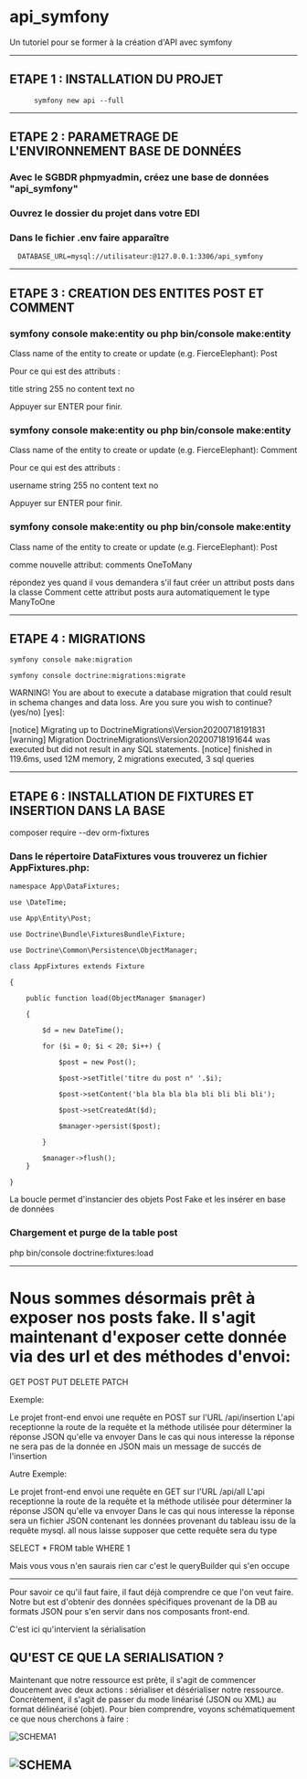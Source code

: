 # api_symfony
Un tutoriel pour se former à la création d'API avec symfony



-----------------------------------------------------------------------

  ## ETAPE 1  : INSTALLATION DU PROJET
  
          symfony new api --full
          
----------------------------------------------------------------------- 

## ETAPE 2  : PARAMETRAGE DE L'ENVIRONNEMENT BASE DE DONNÉES
      
  ### Avec le SGBDR phpmyadmin, créez une base de données "api_symfony"
  ### Ouvrez le dossier du projet dans votre EDI
  ### Dans le fichier .env faire apparaître 
      DATABASE_URL=mysql://utilisateur:@127.0.0.1:3306/api_symfony
      

----------------------------------------------------------------------

## ETAPE 3 : CREATION DES ENTITES POST ET COMMENT

  ### symfony console make:entity     ou     php bin/console make:entity
  
   Class name of the entity to create or update (e.g. FierceElephant):
   Post
   
   Pour ce qui est des attributs :
   
   title   string  255   no
   content  text  no
   
   Appuyer sur ENTER pour finir.
   
   ### symfony console make:entity     ou     php bin/console make:entity
   
   Class name of the entity to create or update (e.g. FierceElephant):
   Comment
   
   Pour ce qui est des attributs :
   
   username  string  255   no
   content  text  no
   
   Appuyer sur ENTER pour finir.
   
   ### symfony console make:entity     ou     php bin/console make:entity
   
   Class name of the entity to create or update (e.g. FierceElephant):
   Post
   
   comme nouvelle attribut:
   comments   OneToMany 
   
   répondez yes quand il vous demandera s'il faut créer un attribut posts dans la classe Comment
   cette attribut posts aura automatiquement le type ManyToOne
   
 ---------------------------------------------------------------------------------------------------
 ## ETAPE 4 : MIGRATIONS
   
    symfony console make:migration

    symfony console doctrine:migrations:migrate 

 WARNING! You are about to execute a database migration that could result in schema changes and data loss. Are you sure you wish to continue? (yes/no) [yes]:
 > 

[notice] Migrating up to DoctrineMigrations\Version20200718191831
[warning] Migration DoctrineMigrations\Version20200718191644 was executed but did not result in any SQL statements.
[notice] finished in 119.6ms, used 12M memory, 2 migrations executed, 3 sql queries

  
   
 -----------------------------------------------------------------------------------------------------
   
 ## ETAPE 6 : INSTALLATION DE FIXTURES ET INSERTION DANS LA BASE
  
  
   composer require --dev orm-fixtures
   
   ### Dans le répertoire DataFixtures vous trouverez un fichier AppFixtures.php:
   

    namespace App\DataFixtures;
    
    use \DateTime;
    
    use App\Entity\Post;
    
    use Doctrine\Bundle\FixturesBundle\Fixture;
    
    use Doctrine\Common\Persistence\ObjectManager;

    class AppFixtures extends Fixture
    
    {
    
        public function load(ObjectManager $manager)
        
        {
        
            $d = new DateTime();
            
            for ($i = 0; $i < 20; $i++) {
            
                $post = new Post();
                
                $post->setTitle('titre du post n° '.$i);
                
                $post->setContent('bla bla bla bla bli bli bli bli');
                
                $post->setCreatedAt($d);
                
                $manager->persist($post);
                
            }

            $manager->flush();
        }
        
    }
    
La boucle permet d'instancier des objets Post Fake et les insérer en base de données


### Chargement et purge de la table post

php bin/console doctrine:fixtures:load

---------------------------------------------------------------------------------------------------------

# Nous sommes désormais prêt à exposer nos posts fake. Il s'agit maintenant d'exposer cette donnée via des url et des méthodes d'envoi:

GET POST PUT DELETE PATCH

Exemple:

Le projet front-end envoi une requête en POST sur l'URL /api/insertion 
L'api receptionne la route de la requête et la méthode utilisée pour déterminer la réponse JSON qu'elle va envoyer
Dans le cas qui nous interesse la réponse ne sera pas de la donnée en JSON mais un message de succés de l'insertion

Autre Exemple:

Le projet front-end envoi une requête en GET sur l'URL /api/all
L'api receptionne la route de la requête et la méthode utilisée pour déterminer la réponse JSON qu'elle va envoyer
Dans le cas qui nous interesse la réponse sera un fichier JSON contenant les données provenant du tableau issu de la requête mysql.
all nous laisse supposer que cette requête sera du type 

SELECT * FROM table WHERE 1

Mais vous vous n'en saurais rien car c'est le queryBuilder qui s'en occupe

   
  -------------------------------------------------------------------------------------------------------
  Pour savoir ce qu'il faut faire, il faut déjà comprendre ce que l'on veut faire.
  Notre but est d'obtenir des données spécifiques provenant de la DB au formats JSON pour s'en servir dans nos composants front-end.
  
  C'est ici qu'intervient la sérialisation
 
 ## QU'EST CE QUE LA SERIALISATION ?
 
 Maintenant que notre ressource est prête, il s'agit de commencer doucement avec deux actions : sérialiser et désérialiser notre ressource. Concrètement, il s'agit de passer du mode linéarisé (JSON ou XML) au format délinéarisé (objet). Pour bien comprendre, voyons schématiquement ce que nous cherchons à faire :
 
 ![SCHEMA1](https://github.com/JimHin/api_tutoriel/blob/master/serializer.png)
 
 
 
 ![SCHEMA](https://github.com/JimHin/api_tutoriel/blob/master/serializer_workflow.png)
 -------------------------------------------------------------------------------------------------------
  
  
   
   
   
   
   
   
   
   
   
   
   
   
   
   
